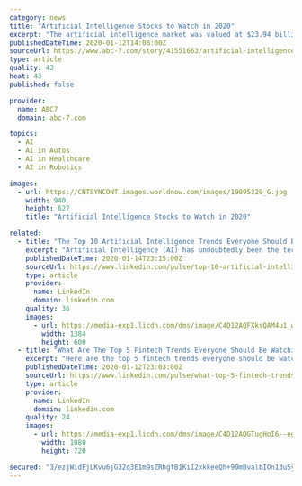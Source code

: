 ```yaml
---
category: news
title: "Artificial Intelligence Stocks to Watch in 2020"
excerpt: "The artificial intelligence market was valued at $23.94 billion in 2018 ... But it is now far from just a gaming company.It’s graphics processing unit (GPU) chip technology powers much of the gaming industry but also self-driving cars, cloud computing, big data, and more. These GPU chips are able to process massive amounts of data."
publishedDateTime: 2020-01-12T14:08:00Z
sourceUrl: https://www.abc-7.com/story/41551663/artificial-intelligence-stocks-to-watch-in-2020
type: article
quality: 43
heat: 43
published: false

provider:
  name: ABC7
  domain: abc-7.com

topics:
  - AI
  - AI in Autos
  - AI in Healthcare
  - AI in Robotics

images:
  - url: https://CNTSYNCONT.images.worldnow.com/images/19095329_G.jpg
    width: 940
    height: 627
    title: "Artificial Intelligence Stocks to Watch in 2020"

related:
  - title: "The Top 10 Artificial Intelligence Trends Everyone Should Be Watching In 2020"
    excerpt: "Artificial Intelligence (AI) has undoubtedly been the technology story of the 2010s ... AI will increasingly be monitoring and refining business processes While the first robots in the workplace were mainly involved with automating manual tasks such as manufacturing and production lines, today's software-based robots will take on the repetitive ..."
    publishedDateTime: 2020-01-14T23:15:00Z
    sourceUrl: https://www.linkedin.com/pulse/top-10-artificial-intelligence-trends-everyone-should-bernard-marr
    type: article
    provider:
      name: LinkedIn
      domain: linkedin.com
    quality: 36
    images:
      - url: https://media-exp1.licdn.com/dms/image/C4D12AQFXksQAM4u1_w/article-cover_image-shrink_600_2000/0?e=1584576000&v=beta&t=Ra4q0V6V0nExM8vWqzHT4Se_pQWfOByCgh-V1bqAUqk
        width: 1384
        height: 600
  - title: "What Are The Top 5 Fintech Trends Everyone Should Be Watching In 2020?"
    excerpt: "Here are the top 5 fintech trends everyone should be watching in 2020 because they will impact anything that involves money. 1. Hyper-personalization via big data and AI For many years, marketing experts espoused the benefits of personalization to attract customers and keep them loyal. Today, thanks to big data and artificial intelligence that ..."
    publishedDateTime: 2020-01-12T23:03:00Z
    sourceUrl: https://www.linkedin.com/pulse/what-top-5-fintech-trends-everyone-should-watching-2020-bernard-marr
    type: article
    provider:
      name: LinkedIn
      domain: linkedin.com
    quality: 24
    images:
      - url: https://media-exp1.licdn.com/dms/image/C4D12AQGTugHoI6--eg/article-cover_image-shrink_720_1280/0?e=1584576000&v=beta&t=49RhFZY1gqcbf3ekKoeiT3Rp7PwKous92dzflwUZFfw
        width: 1080
        height: 720

secured: "3/ezjWidEjLKvu6jG32q3E1m9sZRhgtB1Ki12xkkeeQh+90mBvalbIOn13uSy0+D3sapuGGmNITl6HSNdLMyQtk0QrTk/xBp8uPbSqZbDPqN0w2aaUKvrNtEYC3mbdtsLu5jDAaFMqN1D7Dl6UeOeFn8SR6OPIUhx4rBmGafFwZmBrVKFouFRIwajQiiosGyC0rDBkLhkp0LmO8K0BhfRhjHtj6pZFfAsdQoeEx5hHCQJl4uvWUJyRBPFW0JcpoHDMjE9PRktC2t6gtm9NZmPZYKfvEiRyJZuAgudNwSv6r0o8CU+nOTTaBe/62HjBUOQzAf8R5ULlYrZSLwvv42gZw6Jjj/Dw93X8sU9qlWMWhetKxKCVMhGPQWbW7SSKEcQxXWpNvXDoJ2Qs144bnpjZOoDophcArpEFZgNdkynnCdY2kjKsqdLwzIQ+x0CTYkDWdqTSwJ36n1jiAGSyB5vg==;/IE+SjRQwaS9rTGKj3a89w=="
---
```


